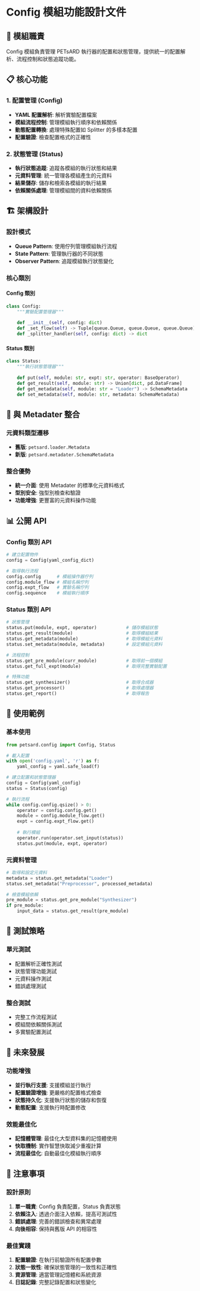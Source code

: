 # Config 模組功能設計文件

## 🎯 模組職責

Config 模組負責管理 PETsARD 執行器的配置和狀態管理，提供統一的配置解析、流程控制和狀態追蹤功能。

## 📋 核心功能

### 1. 配置管理 (Config)
- **YAML 配置解析**: 解析實驗配置檔案
- **模組流程控制**: 管理模組執行順序和依賴關係
- **動態配置轉換**: 處理特殊配置如 Splitter 的多樣本配置
- **配置驗證**: 檢查配置格式的正確性

### 2. 狀態管理 (Status)
- **執行狀態追蹤**: 追蹤各模組的執行狀態和結果
- **元資料管理**: 統一管理各模組產生的元資料
- **結果儲存**: 儲存和檢索各模組的執行結果
- **依賴關係處理**: 管理模組間的資料依賴關係

## 🏗️ 架構設計

### 設計模式
- **Queue Pattern**: 使用佇列管理模組執行流程
- **State Pattern**: 管理執行器的不同狀態
- **Observer Pattern**: 追蹤模組執行狀態變化

### 核心類別

#### Config 類別
```python
class Config:
    """實驗配置管理器"""
    
    def __init__(self, config: dict)
    def _set_flow(self) -> Tuple[queue.Queue, queue.Queue, queue.Queue]
    def _splitter_handler(self, config: dict) -> dict
```

#### Status 類別
```python
class Status:
    """執行狀態管理器"""
    
    def put(self, module: str, expt: str, operator: BaseOperator)
    def get_result(self, module: str) -> Union[dict, pd.DataFrame]
    def get_metadata(self, module: str = "Loader") -> SchemaMetadata
    def set_metadata(self, module: str, metadata: SchemaMetadata)
```

## 🔄 與 Metadater 整合

### 元資料類型遷移
- **舊版**: `petsard.loader.Metadata`
- **新版**: `petsard.metadater.SchemaMetadata`

### 整合優勢
- **統一介面**: 使用 Metadater 的標準化元資料格式
- **型別安全**: 強型別檢查和驗證
- **功能增強**: 更豐富的元資料操作功能

## 📊 公開 API

### Config 類別 API
```python
# 建立配置物件
config = Config(yaml_config_dict)

# 取得執行流程
config.config      # 模組操作器佇列
config.module_flow # 模組名稱佇列
config.expt_flow   # 實驗名稱佇列
config.sequence    # 模組執行順序
```

### Status 類別 API
```python
# 狀態管理
status.put(module, expt, operator)           # 儲存模組狀態
status.get_result(module)                    # 取得模組結果
status.get_metadata(module)                  # 取得模組元資料
status.set_metadata(module, metadata)        # 設定模組元資料

# 流程控制
status.get_pre_module(curr_module)           # 取得前一個模組
status.get_full_expt(module)                 # 取得完整實驗配置

# 特殊功能
status.get_synthesizer()                     # 取得合成器
status.get_processor()                       # 取得處理器
status.get_report()                          # 取得報告
```

## 🔧 使用範例

### 基本使用
```python
from petsard.config import Config, Status

# 載入配置
with open('config.yaml', 'r') as f:
    yaml_config = yaml.safe_load(f)

# 建立配置和狀態管理器
config = Config(yaml_config)
status = Status(config)

# 執行流程
while config.config.qsize() > 0:
    operator = config.config.get()
    module = config.module_flow.get()
    expt = config.expt_flow.get()
    
    # 執行模組
    operator.run(operator.set_input(status))
    status.put(module, expt, operator)
```

### 元資料管理
```python
# 取得和設定元資料
metadata = status.get_metadata("Loader")
status.set_metadata("Preprocessor", processed_metadata)

# 檢查模組依賴
pre_module = status.get_pre_module("Synthesizer")
if pre_module:
    input_data = status.get_result(pre_module)
```

## 🧪 測試策略

### 單元測試
- 配置解析正確性測試
- 狀態管理功能測試
- 元資料操作測試
- 錯誤處理測試

### 整合測試
- 完整工作流程測試
- 模組間依賴關係測試
- 多實驗配置測試

## 🔮 未來發展

### 功能增強
- **並行執行支援**: 支援模組並行執行
- **配置驗證增強**: 更嚴格的配置格式檢查
- **狀態持久化**: 支援執行狀態的儲存和恢復
- **動態配置**: 支援執行時配置修改

### 效能最佳化
- **記憶體管理**: 最佳化大型資料集的記憶體使用
- **快取機制**: 實作智慧快取減少重複計算
- **流程最佳化**: 自動最佳化模組執行順序

## 📝 注意事項

### 設計原則
1. **單一職責**: Config 負責配置，Status 負責狀態
2. **依賴注入**: 透過介面注入依賴，提高可測試性
3. **錯誤處理**: 完善的錯誤檢查和異常處理
4. **向後相容**: 保持與舊版 API 的相容性

### 最佳實踐
1. **配置驗證**: 在執行前驗證所有配置參數
2. **狀態一致性**: 確保狀態管理的一致性和正確性
3. **資源管理**: 適當管理記憶體和系統資源
4. **日誌記錄**: 完整記錄配置和狀態變化